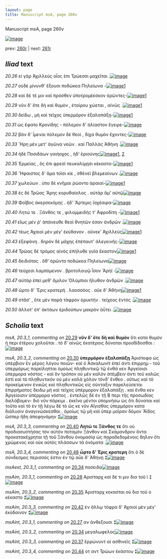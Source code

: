 ```yaml
---
layout: page
title: Manuscript msA, page 260v
---
```


Manuscript msA, page 260v

[![image](http://www.homermultitext.org/iipsrv?OBJ=IIP,1.0&FIF=/project/homer/pyramidal/deepzoom/hmt/vaimg/2017a/VA260VN_0762.tif&WID=100&CVT=JPEG)](http://www.homermultitext.org/ict2/?urn=urn:cite2:hmt:vaimg.2017a:VA260VN_0762)

prev:  [260r](../260r/) | next:  [261r](../261r/)

## *Iliad* text

*20.26* <a id="20.26"/> εἰ γὰρ Ἀχιλλεὺς οἶος ἐπι Τρώεσσι μαχεῖται .[![image](http://www.homermultitext.org/iipsrv?OBJ=IIP,1.0&FIF=/project/homer/pyramidal/deepzoom/hmt/vaimg/2017a/VA260VN_0762.tif&RGN=0.4987,0.2127,0.3699,0.02683&WID=1000&CVT=JPEG)](http://www.homermultitext.org/ict2/?urn=urn:cite2:hmt:vaimg.2017a:VA260VN_0762@0.4987,0.2127,0.3699,0.02683)

*20.27* <a id="20.27"/> οὐδὲ μίνυνθ' ἕξουσι ποδώκεα Πηλείωνα -[![image](http://www.homermultitext.org/iipsrv?OBJ=IIP,1.0&FIF=/project/homer/pyramidal/deepzoom/hmt/vaimg/2017a/VA260VN_0762.tif&RGN=0.4993,0.2336,0.3537,0.02559&WID=1000&CVT=JPEG)](http://www.homermultitext.org/ict2/?urn=urn:cite2:hmt:vaimg.2017a:VA260VN_0762@0.4993,0.2336,0.3537,0.02559)[1](#msAint_20.3_1)

*20.28* <a id="20.28"/> καὶ δέ τέ μιν καὶ πρόσθεν ὑποτρομέεσκον ὁρῶντες-[![image](http://www.homermultitext.org/iipsrv?OBJ=IIP,1.0&FIF=/project/homer/pyramidal/deepzoom/hmt/vaimg/2017a/VA260VN_0762.tif&RGN=0.4954,0.2549,0.4125,0.01923&WID=1000&CVT=JPEG)](http://www.homermultitext.org/ict2/?urn=urn:cite2:hmt:vaimg.2017a:VA260VN_0762@0.4954,0.2549,0.4125,0.01923)[1](#msAim_20.3_1)

*20.29* <a id="20.29"/> νῦν δ' ὅτε δὴ καὶ θυμὸν , ἑταίρου χώεται , αἰνῶς .[![image](http://www.homermultitext.org/iipsrv?OBJ=IIP,1.0&FIF=/project/homer/pyramidal/deepzoom/hmt/vaimg/2017a/VA260VN_0762.tif&RGN=0.4996,0.2737,0.3911,0.02172&WID=1000&CVT=JPEG)](http://www.homermultitext.org/ict2/?urn=urn:cite2:hmt:vaimg.2017a:VA260VN_0762@0.4996,0.2737,0.3911,0.02172)[1](#msA_20.3_1)

*20.30* <a id="20.30"/> δείδω , μὴ καὶ τεῖχος ὑπερμόρον ἐξαλαπάξῃ-[![image](http://www.homermultitext.org/iipsrv?OBJ=IIP,1.0&FIF=/project/homer/pyramidal/deepzoom/hmt/vaimg/2017a/VA260VN_0762.tif&RGN=0.4930,0.2914,0.4206,0.02614&WID=1000&CVT=JPEG)](http://www.homermultitext.org/ict2/?urn=urn:cite2:hmt:vaimg.2017a:VA260VN_0762@0.4930,0.2914,0.4206,0.02614)[1](#msA_20.3_2)

*20.31* <a id="20.31"/> ὡς ἔφατο Κρονίδης - πόλεμον δ' ἀλίαστον ἔγειρε-[![image](http://www.homermultitext.org/iipsrv?OBJ=IIP,1.0&FIF=/project/homer/pyramidal/deepzoom/hmt/vaimg/2017a/VA260VN_0762.tif&RGN=0.4963,0.3077,0.3985,0.02393&WID=1000&CVT=JPEG)](http://www.homermultitext.org/ict2/?urn=urn:cite2:hmt:vaimg.2017a:VA260VN_0762@0.4963,0.3077,0.3985,0.02393)

*20.32* <a id="20.32"/> βὰν δ' ΐμεναι πόλεμον δὲ θεοὶ , δίχα θυμὸν ἔχοντες-[![image](http://www.homermultitext.org/iipsrv?OBJ=IIP,1.0&FIF=/project/homer/pyramidal/deepzoom/hmt/vaimg/2017a/VA260VN_0762.tif&RGN=0.4976,0.3270,0.4129,0.02393&WID=1000&CVT=JPEG)](http://www.homermultitext.org/ict2/?urn=urn:cite2:hmt:vaimg.2017a:VA260VN_0762@0.4976,0.3270,0.4129,0.02393)

*20.33* <a id="20.33"/> Ἥρη μὲν μετ' ἀγῶνα νεῶν . καὶ Παλλὰς Ἀθήνη .[![image](http://www.homermultitext.org/iipsrv?OBJ=IIP,1.0&FIF=/project/homer/pyramidal/deepzoom/hmt/vaimg/2017a/VA260VN_0762.tif&RGN=0.4980,0.3455,0.3801,0.02420&WID=1000&CVT=JPEG)](http://www.homermultitext.org/ict2/?urn=urn:cite2:hmt:vaimg.2017a:VA260VN_0762@0.4980,0.3455,0.3801,0.02420)

*20.34* <a id="20.34"/> ἠδὲ Ποσιδάων γαιήοχος , ἠδ' ἐριούνης[![image](http://www.homermultitext.org/iipsrv?OBJ=IIP,1.0&FIF=/project/homer/pyramidal/deepzoom/hmt/vaimg/2017a/VA260VN_0762.tif&RGN=0.4971,0.3672,0.3231,0.02282&WID=1000&CVT=JPEG)](http://www.homermultitext.org/ict2/?urn=urn:cite2:hmt:vaimg.2017a:VA260VN_0762@0.4971,0.3672,0.3231,0.02282)[1](#msAext_20.3_1), [2](#msAint_20.3_2)

*20.35* <a id="20.35"/> Ἑρμείας , ὃς ἐπι φρεσὶ πευκαλίμῃσι κέκαστο-[![image](http://www.homermultitext.org/iipsrv?OBJ=IIP,1.0&FIF=/project/homer/pyramidal/deepzoom/hmt/vaimg/2017a/VA260VN_0762.tif&RGN=0.4991,0.3860,0.3908,0.02573&WID=1000&CVT=JPEG)](http://www.homermultitext.org/ict2/?urn=urn:cite2:hmt:vaimg.2017a:VA260VN_0762@0.4991,0.3860,0.3908,0.02573)[1](#msAim_20.3_2)

*20.36* <a id="20.36"/> Ἥφαιστος δ' ἅμα τοῖσι κίε , σθένεϊ βλεμεαίνων .[![image](http://www.homermultitext.org/iipsrv?OBJ=IIP,1.0&FIF=/project/homer/pyramidal/deepzoom/hmt/vaimg/2017a/VA260VN_0762.tif&RGN=0.4976,0.4064,0.3989,0.02324&WID=1000&CVT=JPEG)](http://www.homermultitext.org/ict2/?urn=urn:cite2:hmt:vaimg.2017a:VA260VN_0762@0.4976,0.4064,0.3989,0.02324)

*20.37* <a id="20.37"/> χωλεύων . ὑπο δὲ κνῆμαι ῥώοντο ἁραιαί-[![image](http://www.homermultitext.org/iipsrv?OBJ=IIP,1.0&FIF=/project/homer/pyramidal/deepzoom/hmt/vaimg/2017a/VA260VN_0762.tif&RGN=0.4899,0.4241,0.3532,0.02573&WID=1000&CVT=JPEG)](http://www.homermultitext.org/ict2/?urn=urn:cite2:hmt:vaimg.2017a:VA260VN_0762@0.4899,0.4241,0.3532,0.02573)[1](#msAint_20.3_3)

*20.38* <a id="20.38"/> ἐς δὲ Τρῶας Ἄρης κορυθαίολος . αὐτὰρ ἅμ' αὐτῷ[![image](http://www.homermultitext.org/iipsrv?OBJ=IIP,1.0&FIF=/project/homer/pyramidal/deepzoom/hmt/vaimg/2017a/VA260VN_0762.tif&RGN=0.4937,0.4443,0.4027,0.02282&WID=1000&CVT=JPEG)](http://www.homermultitext.org/ict2/?urn=urn:cite2:hmt:vaimg.2017a:VA260VN_0762@0.4937,0.4443,0.4027,0.02282)

*20.39* <a id="20.39"/> Φοῖβος ἀκερσεκόμης . ἠδ' Ἄρτεμις ϊοχέαιρα-[![image](http://www.homermultitext.org/iipsrv?OBJ=IIP,1.0&FIF=/project/homer/pyramidal/deepzoom/hmt/vaimg/2017a/VA260VN_0762.tif&RGN=0.4956,0.4617,0.3926,0.02462&WID=1000&CVT=JPEG)](http://www.homermultitext.org/ict2/?urn=urn:cite2:hmt:vaimg.2017a:VA260VN_0762@0.4956,0.4617,0.3926,0.02462)

*20.40* <a id="20.40"/> Λητώ τε . Ξάνθός τε , φιλομμειδής τ' Ἀφροδίτη -[![image](http://www.homermultitext.org/iipsrv?OBJ=IIP,1.0&FIF=/project/homer/pyramidal/deepzoom/hmt/vaimg/2017a/VA260VN_0762.tif&RGN=0.4864,0.4812,0.4048,0.02462&WID=1000&CVT=JPEG)](http://www.homermultitext.org/ict2/?urn=urn:cite2:hmt:vaimg.2017a:VA260VN_0762@0.4864,0.4812,0.4048,0.02462)[1](#msA_20.3_3)

*20.41* <a id="20.41"/> εἴως μέν ῥ' ἀπάνευθε θεοὶ θνητῶν έσαν ἀνδρῶν .[![image](http://www.homermultitext.org/iipsrv?OBJ=IIP,1.0&FIF=/project/homer/pyramidal/deepzoom/hmt/vaimg/2017a/VA260VN_0762.tif&RGN=0.5009,0.4983,0.4173,0.02351&WID=1000&CVT=JPEG)](http://www.homermultitext.org/ict2/?urn=urn:cite2:hmt:vaimg.2017a:VA260VN_0762@0.5009,0.4983,0.4173,0.02351)

*20.42* <a id="20.42"/> τέως Ἀχαιοὶ μὲν μέγ' ἐκύδανον . οὕνεκ' Ἀχιλλεὺς[![image](http://www.homermultitext.org/iipsrv?OBJ=IIP,1.0&FIF=/project/homer/pyramidal/deepzoom/hmt/vaimg/2017a/VA260VN_0762.tif&RGN=0.4976,0.5174,0.4173,0.02531&WID=1000&CVT=JPEG)](http://www.homermultitext.org/ict2/?urn=urn:cite2:hmt:vaimg.2017a:VA260VN_0762@0.4976,0.5174,0.4173,0.02531)[1](#msAim_20.3_3)

*20.43* <a id="20.43"/> ἐξεφάνη . δηρὸν δὲ μάχης ἐπέπαυτ' ἀλεγεινῆς-[![image](http://www.homermultitext.org/iipsrv?OBJ=IIP,1.0&FIF=/project/homer/pyramidal/deepzoom/hmt/vaimg/2017a/VA260VN_0762.tif&RGN=0.4937,0.5373,0.4293,0.02794&WID=1000&CVT=JPEG)](http://www.homermultitext.org/ict2/?urn=urn:cite2:hmt:vaimg.2017a:VA260VN_0762@0.4937,0.5373,0.4293,0.02794)

*20.44* <a id="20.44"/> Τρῶας δὲ τρόμος αἰνὸς ἐπήλυθε γυῖα ἕκαστον[![image](http://www.homermultitext.org/iipsrv?OBJ=IIP,1.0&FIF=/project/homer/pyramidal/deepzoom/hmt/vaimg/2017a/VA260VN_0762.tif&RGN=0.4908,0.5584,0.4200,0.02061&WID=1000&CVT=JPEG)](http://www.homermultitext.org/ict2/?urn=urn:cite2:hmt:vaimg.2017a:VA260VN_0762@0.4908,0.5584,0.4200,0.02061)[1](#msAint_20.3_4)

*20.45* <a id="20.45"/> δειδιότας . ὅθ' ὁρῶντο ποδώκεα Πηλείωνα[![image](http://www.homermultitext.org/iipsrv?OBJ=IIP,1.0&FIF=/project/homer/pyramidal/deepzoom/hmt/vaimg/2017a/VA260VN_0762.tif&RGN=0.4956,0.5769,0.3965,0.02241&WID=1000&CVT=JPEG)](http://www.homermultitext.org/ict2/?urn=urn:cite2:hmt:vaimg.2017a:VA260VN_0762@0.4956,0.5769,0.3965,0.02241)

*20.46* <a id="20.46"/> τεύχεσι λαμπόμενον . βροτολοιγῷ ῗσον Ἄρηϊ -[![image](http://www.homermultitext.org/iipsrv?OBJ=IIP,1.0&FIF=/project/homer/pyramidal/deepzoom/hmt/vaimg/2017a/VA260VN_0762.tif&RGN=0.4923,0.5946,0.4042,0.02614&WID=1000&CVT=JPEG)](http://www.homermultitext.org/ict2/?urn=urn:cite2:hmt:vaimg.2017a:VA260VN_0762@0.4923,0.5946,0.4042,0.02614)

*20.47* <a id="20.47"/> αὐτὰρ ἐπεὶ μεθ' ὅμιλον Ὀλύμπιοι ἤλυθον ἀνδρῶν .[![image](http://www.homermultitext.org/iipsrv?OBJ=IIP,1.0&FIF=/project/homer/pyramidal/deepzoom/hmt/vaimg/2017a/VA260VN_0762.tif&RGN=0.4937,0.6141,0.4188,0.02324&WID=1000&CVT=JPEG)](http://www.homermultitext.org/ict2/?urn=urn:cite2:hmt:vaimg.2017a:VA260VN_0762@0.4937,0.6141,0.4188,0.02324)

*20.48* <a id="20.48"/> ῶρτο δ' Ἔρις κρατερὴ . λαοσσόος . αῦε δ' Ἀθήνη[![image](http://www.homermultitext.org/iipsrv?OBJ=IIP,1.0&FIF=/project/homer/pyramidal/deepzoom/hmt/vaimg/2017a/VA260VN_0762.tif&RGN=0.4980,0.6322,0.3908,0.02462&WID=1000&CVT=JPEG)](http://www.homermultitext.org/ict2/?urn=urn:cite2:hmt:vaimg.2017a:VA260VN_0762@0.4980,0.6322,0.3908,0.02462)[1](#msA_20.3_4)

*20.49* <a id="20.49"/> στᾶσ' , ὅτε μὲν παρὰ τάφρον ὀρυκτὴν . τείχεος ἐντός .[![image](http://www.homermultitext.org/iipsrv?OBJ=IIP,1.0&FIF=/project/homer/pyramidal/deepzoom/hmt/vaimg/2017a/VA260VN_0762.tif&RGN=0.4980,0.6481,0.4289,0.02752&WID=1000&CVT=JPEG)](http://www.homermultitext.org/ict2/?urn=urn:cite2:hmt:vaimg.2017a:VA260VN_0762@0.4980,0.6481,0.4289,0.02752)

*20.50* <a id="20.50"/> ἄλλοτ' ἐπ' ἀκτάων ἐριδούπων μακρὸν ἀΰτει .[![image](http://www.homermultitext.org/iipsrv?OBJ=IIP,1.0&FIF=/project/homer/pyramidal/deepzoom/hmt/vaimg/2017a/VA260VN_0762.tif&RGN=0.4908,0.6710,0.4033,0.02752&WID=1000&CVT=JPEG)](http://www.homermultitext.org/ict2/?urn=urn:cite2:hmt:vaimg.2017a:VA260VN_0762@0.4908,0.6710,0.4033,0.02752)

## *Scholia* text

*msA, 20.3_1, commenting on* [20.29](#20.29)  <a id="msA_20.3_1"/> **νῦν δ' ὅτε δὴ καὶ θυμὸν** ὅτι κατα θυμὸν ἡ περι ἑτέρου χολοῦται . τὸ δ' αἰνῶς ἑκατέροις δύναται προσδίδοσθαι :[![image](http://www.homermultitext.org/iipsrv?OBJ=IIP,1.0&FIF=/project/homer/pyramidal/deepzoom/hmt/vaimg/2017a/VA260VN_0762.tif&RGN=0.2581,0.1008,0.5814,0.02324&WID=1000&CVT=JPEG)](http://www.homermultitext.org/ict2/?urn=urn:cite2:hmt:vaimg.2017a:VA260VN_0762@0.2581,0.1008,0.5814,0.02324)

*msA, 20.3_2, commenting on* [20.30](#20.30)  <a id="msA_20.3_2"/> **ὑπερμόρον ἐξαλαπάξῃ** Ἀριστοφα ὡς ὑπέρβιον ἓν μέρος λόγου ποιῶν- καὶ ὁ Ἀσκαλωνίτ ἐπεὶ ἀντι ἐπιρρημ - τοῦ ὑπερμόρως παρείληπται ὁμοίως πληθυντικῷ τῷ ἐνθά κεν Ἀργείοισι ὑπερμορα νόστος - καὶ ὃν τρόπον οὐ μὲν καλὸν ἀτέμβειν ἀντι τοῦ καλῶς ἐστὶ καὶ τὸ πληθυντικὸν οὐ μὲν καλὰ χόλον τόνδ' ἔνθεο . οὕτως καὶ τὸ προκείμενον ἑνικῶς καὶ πληθυντικῶς εἰς σύνταξιν παρελεύσεται ἐπιρρήματος δειδω μὴ καὶ τεῖχος ὑπέρμορον ἐξαλαπάξῃ . καὶ ἔνθα κεν Ἀργείοισιν ὑπέρμορα νόστος . ἐντελῶς δὲ ἐν τῇ Β περι τῆς προσωδίας διελάβομεν- διὸ νῦν πάρειμι . ἐκεῖνο μέντοι ὑπομνήσω ὡς ὅτι δύναται καὶ τοῦτο καὶ τὸ ἐν τῇ λέγω δὲ τὸ ὤς κε νῦν Αἴγισθος ὑπερμόρον κατα διάλυσιν ἀναγινώσκεσθαι . ὁμοίως τῷ μὴ καὶ ὑπερ μοῖραν δόμον Ἄϊδος ὥσπερ ἤδη ἀπεφηνάμην ⁑[![image](http://www.homermultitext.org/iipsrv?OBJ=IIP,1.0&FIF=/project/homer/pyramidal/deepzoom/hmt/vaimg/2017a/VA260VN_0762.tif&RGN=0.2421,0.1172,0.6940,0.07856&WID=1000&CVT=JPEG)](http://www.homermultitext.org/ict2/?urn=urn:cite2:hmt:vaimg.2017a:VA260VN_0762@0.2421,0.1172,0.6940,0.07856)

*msA, 20.3_3, commenting on* [20.40](#20.40)  <a id="msA_20.3_3"/> **Λητώ τε Ξάνθος τε** ὅτι οὐ προδιασυστήσας τὸν αὐτὸν ποταμὸν Ξάνθον καὶ Σκάμανδρον ὄντα προκατακέχρηται τῇ τοῦ Ξάνθου ὀνομασίᾳ ὡς παραδεδομένοις δηλον ὅτι χρώμενος καὶ οὐκ αὐτὸς πλάσσων τὰ ὀνόματα .[![image](http://www.homermultitext.org/iipsrv?OBJ=IIP,1.0&FIF=/project/homer/pyramidal/deepzoom/hmt/vaimg/2017a/VA260VN_0762.tif&RGN=0.2369,0.4798,0.2161,0.07953&WID=1000&CVT=JPEG)](http://www.homermultitext.org/ict2/?urn=urn:cite2:hmt:vaimg.2017a:VA260VN_0762@0.2369,0.4798,0.2161,0.07953)

*msA, 20.3_4, commenting on* [20.48](#20.48)  <a id="msA_20.3_4"/> **ὧρτο δ' Έρις κρατερη** ὅτι ὁ δὲ σύνδεσμος περισσός ἐστιν ἐν τῷ αὖε δ' Ἀθήνῃ ⁑[![image](http://www.homermultitext.org/iipsrv?OBJ=IIP,1.0&FIF=/project/homer/pyramidal/deepzoom/hmt/vaimg/2017a/VA260VN_0762.tif&RGN=0.2345,0.5578,0.2167,0.03126&WID=1000&CVT=JPEG)](http://www.homermultitext.org/ict2/?urn=urn:cite2:hmt:vaimg.2017a:VA260VN_0762@0.2345,0.5578,0.2167,0.03126)

*msAext, 20.3_1, commenting on* [20.34](#20.34)  <a id="msAext_20.3_1"/> ποσειδα[![image](http://www.homermultitext.org/iipsrv?OBJ=IIP,1.0&FIF=/project/homer/pyramidal/deepzoom/hmt/vaimg/2017a/VA260VN_0762.tif&RGN=0.1623,0.3721,0.03998,0.01176&WID=1000&CVT=JPEG)](http://www.homermultitext.org/ict2/?urn=urn:cite2:hmt:vaimg.2017a:VA260VN_0762@0.1623,0.3721,0.03998,0.01176)

*msAim, 20.3_1, commenting on* [20.28](#20.28)  <a id="msAim_20.3_1"/> Αρισταρχ καὶ δέ τι μιν δια τοῦ ϊ ⁑[![image](http://www.homermultitext.org/iipsrv?OBJ=IIP,1.0&FIF=/project/homer/pyramidal/deepzoom/hmt/vaimg/2017a/VA260VN_0762.tif&RGN=0.4425,0.2542,0.05122,0.03057&WID=1000&CVT=JPEG)](http://www.homermultitext.org/ict2/?urn=urn:cite2:hmt:vaimg.2017a:VA260VN_0762@0.4425,0.2542,0.05122,0.03057)

*msAim, 20.3_2, commenting on* [20.35](#20.35)  <a id="msAim_20.3_2"/> Ἀρισταρχ κεκασται οὐ δια τοῦ ο κέκαστο ⁑[![image](http://www.homermultitext.org/iipsrv?OBJ=IIP,1.0&FIF=/project/homer/pyramidal/deepzoom/hmt/vaimg/2017a/VA260VN_0762.tif&RGN=0.4392,0.3913,0.05637,0.04163&WID=1000&CVT=JPEG)](http://www.homermultitext.org/ict2/?urn=urn:cite2:hmt:vaimg.2017a:VA260VN_0762@0.4392,0.3913,0.05637,0.04163)

*msAim, 20.3_3, commenting on* [20.42](#20.42)  <a id="msAim_20.3_3"/> ἐν ἄλλῳ τόφρα δ' Ἀχαιοὶ μὲν μέγ' ἐκύδαινον ⁑[![image](http://www.homermultitext.org/iipsrv?OBJ=IIP,1.0&FIF=/project/homer/pyramidal/deepzoom/hmt/vaimg/2017a/VA260VN_0762.tif&RGN=0.4506,0.5207,0.04606,0.05643&WID=1000&CVT=JPEG)](http://www.homermultitext.org/ict2/?urn=urn:cite2:hmt:vaimg.2017a:VA260VN_0762@0.4506,0.5207,0.04606,0.05643)

*msAint, 20.3_1, commenting on* [20.27](#20.27)  <a id="msAint_20.3_1"/> αν άνθεξουσι ⁑[![image](http://www.homermultitext.org/iipsrv?OBJ=IIP,1.0&FIF=/project/homer/pyramidal/deepzoom/hmt/vaimg/2017a/VA260VN_0762.tif&RGN=0.8552,0.2355,0.06098,0.01950&WID=1000&CVT=JPEG)](http://www.homermultitext.org/ict2/?urn=urn:cite2:hmt:vaimg.2017a:VA260VN_0762@0.8552,0.2355,0.06098,0.01950)

*msAint, 20.3_2, commenting on* [20.34](#20.34)  <a id="msAint_20.3_2"/> μεγαλωφελος[![image](http://www.homermultitext.org/iipsrv?OBJ=IIP,1.0&FIF=/project/homer/pyramidal/deepzoom/hmt/vaimg/2017a/VA260VN_0762.tif&RGN=0.8281,0.3680,0.05251,0.01508&WID=1000&CVT=JPEG)](http://www.homermultitext.org/ict2/?urn=urn:cite2:hmt:vaimg.2017a:VA260VN_0762@0.8281,0.3680,0.05251,0.01508)

*msAint, 20.3_3, commenting on* [20.37](#20.37)  <a id="msAint_20.3_3"/> ἕρρώνυντ αἱ ασθινεῖς ⁑[![image](http://www.homermultitext.org/iipsrv?OBJ=IIP,1.0&FIF=/project/homer/pyramidal/deepzoom/hmt/vaimg/2017a/VA260VN_0762.tif&RGN=0.8522,0.4263,0.07240,0.02019&WID=1000&CVT=JPEG)](http://www.homermultitext.org/ict2/?urn=urn:cite2:hmt:vaimg.2017a:VA260VN_0762@0.8522,0.4263,0.07240,0.02019)

*msAint, 20.3_4, commenting on* [20.44](#20.44)  <a id="msAint_20.3_4"/> οτ αντ Τρώων ἑκάστου ⁑[![image](http://www.homermultitext.org/iipsrv?OBJ=IIP,1.0&FIF=/project/homer/pyramidal/deepzoom/hmt/vaimg/2017a/VA260VN_0762.tif&RGN=0.9011,0.5589,0.03003,0.04592&WID=1000&CVT=JPEG)](http://www.homermultitext.org/ict2/?urn=urn:cite2:hmt:vaimg.2017a:VA260VN_0762@0.9011,0.5589,0.03003,0.04592)